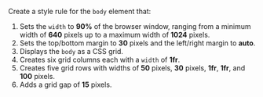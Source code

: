 Create a style rule for the `body` element that:

1. Sets the `width` to **90%** of the browser window, ranging from a minimum width of **640** pixels up to a maximum width of **1024** pixels.
2. Sets the top/bottom margin to **30** pixels and the left/right margin to **auto**.
3. Displays the `body` as a CSS grid.
4. Creates six grid columns each with a `width` of **1fr**.
5. Creates five grid rows with widths of **50** pixels, **30** pixels, **1fr**, **1fr**, and **100** pixels.
6. Adds a grid gap of **15** pixels.

